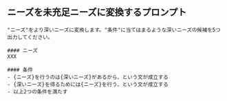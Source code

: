 ## ニーズを未充足ニーズに変換するプロンプト

```
"ニーズ"をより深いニーズに変換します。"条件"に当てはまるような深いニーズの候補を5つ出力してください。

#### ニーズ
XXX

#### 条件
- {ニーズ}を行うのは{深いニーズ}があるから、という文が成立する
- {深いニーズ}を得るためには{ニーズ}を行う、という文が成立する
- 以上2つの条件を満たす
```
